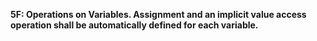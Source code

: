 **5F: Operations on Variables.  Assignment and an implicit value access operation shall be automatically defined for each variable.**
